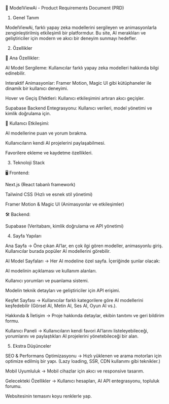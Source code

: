 📌 ModelViewAi - Product Requirements Document (PRD)

1. Genel Tanım

ModelViewAi, farklı yapay zeka modellerini sergileyen ve animasyonlarla zenginleştirilmiş etkileşimli bir platformdur. Bu site, AI meraklıları ve geliştiriciler için modern ve akıcı bir deneyim sunmayı hedefler.

2. Özellikler

🚀 Ana Özellikler:

AI Model Sergileme: Kullanıcılar farklı yapay zeka modelleri hakkında bilgi edinebilir.

Interaktif Animasyonlar: Framer Motion, Magic UI gibi kütüphaneler ile dinamik bir kullanıcı deneyimi.

Hover ve Geçiş Efektleri: Kullanıcı etkileşimini artıran akıcı geçişler.

Supabase Backend Entegrasyonu: Kullanıcı verileri, model yönetimi ve kimlik doğrulama için.

📌 Kullanıcı Etkileşimi:

AI modellerine puan ve yorum bırakma.

Kullanıcıların kendi AI projelerini paylaşabilmesi.

Favorilere ekleme ve kaydetme özellikleri.

3. Teknoloji Stack

🖥️ Frontend:

Next.js (React tabanlı framework)

Tailwind CSS (Hızlı ve esnek stil yönetimi)

Framer Motion & Magic UI (Animasyonlar ve etkileşimler)

🛠️ Backend:

Supabase (Veritabanı, kimlik doğrulama ve API yönetimi)

4. Sayfa Yapıları

Ana Sayfa → Öne çıkan AI’lar, en çok ilgi gören modeller, animasyonlu giriş. Kullanıcılar burada popüler AI modellerini görebilir.

AI Model Sayfaları → Her AI modeline özel sayfa. İçeriğinde şunlar olacak:

AI modelinin açıklaması ve kullanım alanları.

Kullanıcı yorumları ve puanlama sistemi.

Modelin teknik detayları ve geliştiriciler için API erişimi.

Keşfet Sayfası → Kullanıcılar farklı kategorilere göre AI modellerini keşfedebilir (Görsel AI, Metin AI, Ses AI, Oyun AI vs.).

Hakkında & İletişim → Proje hakkında detaylar, ekibin tanıtımı ve geri bildirim formu.

Kullanıcı Paneli → Kullanıcıların kendi favori AI’larını listeleyebileceği, yorumlarını ve paylaştıkları AI projelerini yönetebileceği bir alan.

5. Ekstra Düşünceler

SEO & Performans Optimizasyonu → Hızlı yüklenen ve arama motorları için optimize edilmiş bir yapı. (Lazy loading, SSR, CDN kullanımı gibi teknikler.)

Mobil Uyumluluk → Mobil cihazlar için akıcı ve responsive tasarım.

Gelecekteki Özellikler → Kullanıcı hesapları, AI API entegrasyonu, topluluk forumu.

Websitesinin temasını koyu renklerle yap.